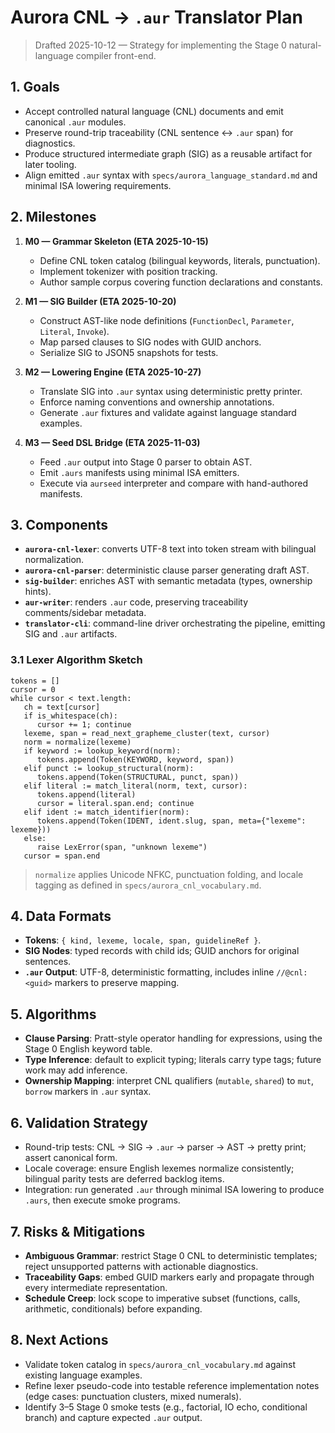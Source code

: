 # Aurora CNL → `.aur` Translator Plan

> Drafted 2025-10-12 — Strategy for implementing the Stage 0 natural-language compiler front-end.

## 1. Goals
- Accept controlled natural language (CNL) documents and emit canonical `.aur` modules.
- Preserve round-trip traceability (CNL sentence ↔ `.aur` span) for diagnostics.
- Produce structured intermediate graph (SIG) as a reusable artifact for later tooling.
- Align emitted `.aur` syntax with `specs/aurora_language_standard.md` and minimal ISA lowering requirements.

## 2. Milestones
1. **M0 — Grammar Skeleton (ETA 2025-10-15)**
   - Define CNL token catalog (bilingual keywords, literals, punctuation).
   - Implement tokenizer with position tracking.
   - Author sample corpus covering function declarations and constants.

2. **M1 — SIG Builder (ETA 2025-10-20)**
   - Construct AST-like node definitions (`FunctionDecl`, `Parameter`, `Literal`, `Invoke`).
   - Map parsed clauses to SIG nodes with GUID anchors.
   - Serialize SIG to JSON5 snapshots for tests.

3. **M2 — Lowering Engine (ETA 2025-10-27)**
   - Translate SIG into `.aur` syntax using deterministic pretty printer.
   - Enforce naming conventions and ownership annotations.
   - Generate `.aur` fixtures and validate against language standard examples.

4. **M3 — Seed DSL Bridge (ETA 2025-11-03)**
   - Feed `.aur` output into Stage 0 parser to obtain AST.
   - Emit `.aurs` manifests using minimal ISA emitters.
   - Execute via `aurseed` interpreter and compare with hand-authored manifests.

## 3. Components
- **`aurora-cnl-lexer`**: converts UTF-8 text into token stream with bilingual normalization.
- **`aurora-cnl-parser`**: deterministic clause parser generating draft AST.
- **`sig-builder`**: enriches AST with semantic metadata (types, ownership hints).
- **`aur-writer`**: renders `.aur` code, preserving traceability comments/sidebar metadata.
- **`translator-cli`**: command-line driver orchestrating the pipeline, emitting SIG and `.aur` artifacts.

### 3.1 Lexer Algorithm Sketch
```
tokens = []
cursor = 0
while cursor < text.length:
   ch = text[cursor]
   if is_whitespace(ch):
      cursor += 1; continue
   lexeme, span = read_next_grapheme_cluster(text, cursor)
   norm = normalize(lexeme)
   if keyword := lookup_keyword(norm):
      tokens.append(Token(KEYWORD, keyword, span))
   elif punct := lookup_structural(norm):
      tokens.append(Token(STRUCTURAL, punct, span))
   elif literal := match_literal(norm, text, cursor):
      tokens.append(literal)
      cursor = literal.span.end; continue
   elif ident := match_identifier(norm):
      tokens.append(Token(IDENT, ident.slug, span, meta={"lexeme": lexeme}))
   else:
      raise LexError(span, "unknown lexeme")
   cursor = span.end
```
> `normalize` applies Unicode NFKC, punctuation folding, and locale tagging as defined in `specs/aurora_cnl_vocabulary.md`.

## 4. Data Formats
- **Tokens**: `{ kind, lexeme, locale, span, guidelineRef }`.
- **SIG Nodes**: typed records with child ids; GUID anchors for original sentences.
- **`.aur` Output**: UTF-8, deterministic formatting, includes inline `//@cnl:<guid>` markers to preserve mapping.

## 5. Algorithms
- **Clause Parsing**: Pratt-style operator handling for expressions, using the Stage 0 English keyword table.
- **Type Inference**: default to explicit typing; literals carry type tags; future work may add inference.
- **Ownership Mapping**: interpret CNL qualifiers (`mutable`, `shared`) to `mut`, `borrow` markers in `.aur` syntax.

## 6. Validation Strategy
- Round-trip tests: CNL → SIG → `.aur` → parser → AST → pretty print; assert canonical form.
- Locale coverage: ensure English lexemes normalize consistently; bilingual parity tests are deferred backlog items.
- Integration: run generated `.aur` through minimal ISA lowering to produce `.aurs`, then execute smoke programs.

## 7. Risks & Mitigations
- **Ambiguous Grammar**: restrict Stage 0 CNL to deterministic templates; reject unsupported patterns with actionable diagnostics.
- **Traceability Gaps**: embed GUID markers early and propagate through every intermediate representation.
- **Schedule Creep**: lock scope to imperative subset (functions, calls, arithmetic, conditionals) before expanding.

## 8. Next Actions
- Validate token catalog in `specs/aurora_cnl_vocabulary.md` against existing language examples.
- Refine lexer pseudo-code into testable reference implementation notes (edge cases: punctuation clusters, mixed numerals).
- Identify 3–5 Stage 0 smoke tests (e.g., factorial, IO echo, conditional branch) and capture expected `.aur` output.
